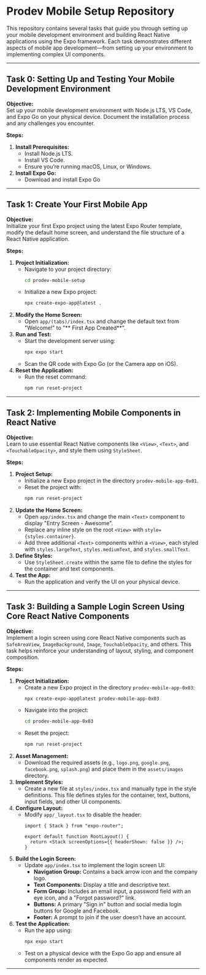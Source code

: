 # Prodev Mobile Setup Repository

This repository contains several tasks that guide you through setting up your mobile development environment and building React Native applications using the Expo framework. Each task demonstrates different aspects of mobile app development—from setting up your environment to implementing complex UI components.

---

## Task 0: Setting Up and Testing Your Mobile Development Environment

**Objective:**  
Set up your mobile development environment with Node.js LTS, VS Code, and Expo Go on your physical device. Document the installation process and any challenges you encounter.

**Steps:**
1. **Install Prerequisites:**
   - Install Node.js LTS.
   - Install VS Code.
   - Ensure you’re running macOS, Linux, or Windows.
2. **Install Expo Go:**
   - Download and install Expo Go
---

## Task 1: Create Your First Mobile App

**Objective:**  
Initialize your first Expo project using the latest Expo Router template, modify the default home screen, and understand the file structure of a React Native application.

**Steps:**
1. **Project Initialization:**
   - Navigate to your project directory:
     ```sh
     cd prodev-mobile-setup
     ```
   - Initialize a new Expo project:
     ```sh
     npx create-expo-app@latest .
     ```
2. **Modify the Home Screen:**
   - Open `app/(tabs)/index.tsx` and change the default text from "Welcome!" to "** First App Created**".
3. **Run and Test:**
   - Start the development server using:
     ```sh
     npx expo start
     ```
   - Scan the QR code with Expo Go (or the Camera app on iOS).
4. **Reset the Application:**
   - Run the reset command:
     ```sh
     npm run reset-project
     ```
---

## Task 2: Implementing Mobile Components in React Native

**Objective:**  
Learn to use essential React Native components like `<View>`, `<Text>`, and `<TouchableOpacity>`, and style them using `StyleSheet`.

**Steps:**
1. **Project Setup:**
   - Initialize a new Expo project in the directory `prodev-mobile-app-0x01`.
   - Reset the project with:
     ```sh
     npm run reset-project
     ```
2. **Update the Home Screen:**
   - Open `app/index.tsx` and change the main `<Text>` component to display "Entry Screen - Awesome".
   - Replace any inline style on the root `<View>` with `style={styles.container}`.
   - Add three additional `<Text>` components within a `<View>`, each styled with `styles.largeText`, `styles.mediumText`, and `styles.smallText`.
3. **Define Styles:**
   - Use `StyleSheet.create` within the same file to define the styles for the container and text components.
4. **Test the App:**
   - Run the application and verify the UI on your physical device.

---

## Task 3: Building a Sample Login Screen Using Core React Native Components

**Objective:**  
Implement a login screen using core React Native components such as `SafeAreaView`, `ImageBackground`, `Image`, `TouchableOpacity`, and others. This task helps reinforce your understanding of layout, styling, and component composition.

**Steps:**
1. **Project Initialization:**
   - Create a new Expo project in the directory `prodev-mobile-app-0x03`:
     ```sh
     npx create-expo-app@latest prodev-mobile-app-0x03
     ```
   - Navigate into the project:
     ```sh
     cd prodev-mobile-app-0x03
     ```
   - Reset the project:
     ```sh
     npm run reset-project
     ```
2. **Asset Management:**
   - Download the required assets (e.g., `logo.png`, `google.png`, `facebook.png`, `splash.png`) and place them in the `assets/images` directory.
3. **Implement Styles:**
   - Create a new file at `styles/index.tsx` and manually type in the style definitions. This file defines styles for the container, text, buttons, input fields, and other UI components.
4. **Configure Layout:**
   - Modify `app/_layout.tsx` to disable the header:
     ```tsx
     import { Stack } from "expo-router";

     export default function RootLayout() {
       return <Stack screenOptions={{ headerShown: false }} />;
     }
     ```
5. **Build the Login Screen:**
   - Update `app/index.tsx` to implement the login screen UI:
     - **Navigation Group:** Contains a back arrow icon and the company logo.
     - **Text Components:** Display a title and descriptive text.
     - **Form Group:** Includes an email input, a password field with an eye icon, and a "Forgot password?" link.
     - **Buttons:** A primary "Sign in" button and social media login buttons for Google and Facebook.
     - **Footer:** A prompt to join if the user doesn’t have an account.
6. **Test the Application:**
   - Run the app using:
     ```sh
     npx expo start
     ```
   - Test on a physical device with the Expo Go app and ensure all components render as expected.

---
